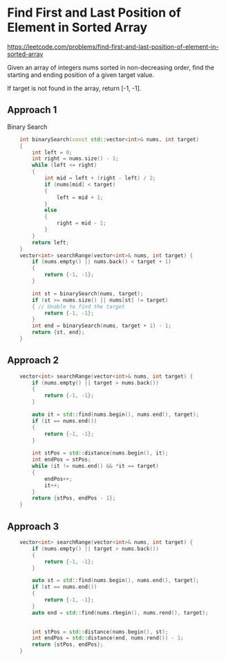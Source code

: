 # Find First and Last Position of Element in Sorted Array

https://leetcode.com/problems/find-first-and-last-position-of-element-in-sorted-array

Given an array of integers nums sorted in non-decreasing order, find the starting and ending position of a given target value.

If target is not found in the array, return [-1, -1].


## Approach 1
Binary Search

``` C++
    int binarySearch(const std::vector<int>& nums, int target)
    {
        int left = 0;
        int right = nums.size() - 1;
        while (left <= right)
        {
            int mid = left + (right - left) / 2;
            if (nums[mid] < target)
            {
                left = mid + 1;
            }
            else
            {
                right = mid - 1;
            }
        }
        return left;
    }
    vector<int> searchRange(vector<int>& nums, int target) {
        if (nums.empty() || nums.back() < target + 1)
        {
            return {-1, -1};
        }

        int st = binarySearch(nums, target);
        if (st >= nums.size() || nums[st] != target)
        { // Unable to find the target
            return {-1, -1};
        }
        int end = binarySearch(nums, target + 1) - 1;
        return {st, end};
    }
```


## Approach 2
``` C++
    vector<int> searchRange(vector<int>& nums, int target) {
        if (nums.empty() || target > nums.back())
        {
            return {-1, -1};
        }

        auto it = std::find(nums.begin(), nums.end(), target);
        if (it == nums.end())
        {
            return {-1, -1};
        }
        
        int stPos = std::distance(nums.begin(), it);
        int endPos = stPos;
        while (it != nums.end() && *it == target)
        {
            endPos++;
            it++;
        }
        return {stPos, endPos - 1};
    }
```

## Approach 3
``` C++
    vector<int> searchRange(vector<int>& nums, int target) {
        if (nums.empty() || target > nums.back())
        {
            return {-1, -1};
        }

        auto st = std::find(nums.begin(), nums.end(), target);
        if (st == nums.end())
        {
            return {-1, -1};
        }
        auto end = std::find(nums.rbegin(), nums.rend(), target);

        
        int stPos = std::distance(nums.begin(), st);
        int endPos = std::distance(end, nums.rend()) - 1;
        return {stPos, endPos};
    }
```